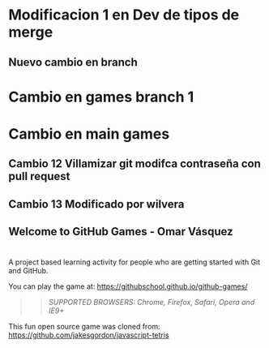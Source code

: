 # Modificacion 1 en Dev de tipos de merge
## Nuevo cambio en branch

# Cambio en games branch 1
# Cambio en main games
## Cambio 12 Villamizar git modifca contraseña con pull request
## Cambio 13 Modificado por wilvera

## Welcome to GitHub Games - Omar Vásquez
# 

A project based learning activity for people who are getting started with Git and GitHub.

You can play the game at: https://githubschool.github.io/github-games/

>> _*SUPPORTED BROWSERS*: Chrome, Firefox, Safari, Opera and IE9+_

This fun open source game was cloned from: https://github.com/jakesgordon/javascript-tetris
